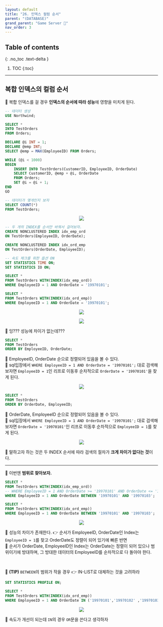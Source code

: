 ```yaml
---
layout: default
title: "26. 인덱스 컬럼 순서"
parent: "(DATABASE)"
grand_parent: "Game Server 👾"
nav_order: 3
---
```


## Table of contents
{: .no_toc .text-delta }

1. TOC
{:toc}

---

## 복합 인덱스의 컬럼 순서

🍓 복합 인덱스를 걸 경우 **인덱스의 순서에 따라 성능**에 영향을 미치게 된다.

```sql
-- 데이터 생성
USE Northwind;

SELECT *
INTO TestOrders
FROM Orders;

DECLARE @i INT = 1;
DECLARE @emp INT;
SELECT @emp = MAX(EmployeeID) FROM Orders;

WHILE (@i < 1000)
BEGIN
    INSERT INTO TestOrders(CustomerID, EmployeeID, OrderDate)
    SELECT CustomerID, @emp + @i, OrderDate
    FROM Orders;
    SET @i = @i + 1;
END
GO

-- 데이터가 몇개인지 보자
SELECT COUNT(*)
FROM TestOrders;
```

<p align="center">
  <img src="https://taehyungs-programming-blog.github.io/blog/assets/images/database/basic-26-1.png"/>
</p>

```sql
-- 두 개의 INDEX를 순서만 바꿔서 걸어보자.
CREATE NONCLUSTERED INDEX idx_emp_ord
ON TestOrders(EmployeeID, OrderDate);

CREATE NONCLUSTERED INDEX idx_ord_emp
ON TestOrders(OrderDate, EmployeeID);
```

```sql
-- 속도 체크를 위한 옵션 ON
SET STATISTICS TIME ON;
SET STATISTICS IO ON;

SELECT *
FROM TestOrders WITH(INDEX(idx_emp_ord))
WHERE EmployeeID = 1 AND OrderDate = '19970101';

SELECT *
FROM TestOrders WITH(INDEX(idx_ord_emp))
WHERE EmployeeID = 1 AND OrderDate = '19970101';
```

<p align="center">
  <img src="https://taehyungs-programming-blog.github.io/blog/assets/images/database/basic-26-2.png"/>
</p>

<p align="center">
  <img src="https://taehyungs-programming-blog.github.io/blog/assets/images/database/basic-26-3.png"/>
</p>

🍓 잉??? 성능에 차이가 없는데???

```sql
SELECT *
FROM TestOrders
ORDER BY EmployeeID, OrderDate;
```

🍓 EmployeeID, OrderDate 순으로 정렬되어 있음을 볼 수 있다.<br>
🍓 sql입장에서 `WHERE EmployeeID = 1 AND OrderDate = '19970101';` 대로 검색해 보자면 `EmployeeID = 1`인 리프로 이동후 순차적으로 `OrderDate = '19970101'`을 찾게 된다.

<p align="center">
  <img src="https://taehyungs-programming-blog.github.io/blog/assets/images/database/basic-26-4.png"/>
</p>

```sql
SELECT *
FROM TestOrders
ORDER BY OrderDate, EmployeeID;
```

🍓 OrderDate, EmployeeID 순으로 정렬되어 있음을 볼 수 있다.<br>
🍓 sql입장에서  `WHERE EmployeeID = 1 AND OrderDate = '19970101';` 대로 검색해 보자면 `OrderDate = '19970101'`인 리프로 이동후 순차적으로 `EmployeeID = 1`를 찾게 된다.

<p align="center">
  <img src="https://taehyungs-programming-blog.github.io/blog/assets/images/database/basic-26-5.png"/>
</p>

🍓 말하고자 하는 것은 두 INDEX 순서에 따라 검색의 절차가 **크게 차이가 없다는 것**이다.

---

🍓 이번엔 **범위로 찾아보자.**

```sql
SELECT *
FROM TestOrders WITH(INDEX(idx_emp_ord))
-- WHERE EmployeeID = 1 AND OrderDate >= '19970101' AND OrderDate <= '19970103';
WHERE EmployeeID = 1 AND OrderDate BETWEEN '19970101' AND '19970103';

SELECT *
FROM TestOrders WITH(INDEX(idx_ord_emp))
WHERE EmployeeID = 1 AND OrderDate BETWEEN '19970101' AND '19970103';
```

<p align="center">
  <img src="https://taehyungs-programming-blog.github.io/blog/assets/images/database/basic-26-6.png"/>
</p>

🍓 성능의 차이가 존재한다. 👉 순서가 EmployeeID, OrderDate인 Index는 `EmployeeID = 1`를 찾고 OrderDate도 정렬이 되어 있기에 빠른 반면<br>
🍓 순서가 OrderDate, EmployeeID인 Index는  OrderDate는 정렬이 되어 있으나 범위이기에 방대하며, 그 방대한 데이터의 EmployeeID를 순차적으로 다 돌아야 한다.

<br>

🍓 **(TIP)** `BETWEEN`의 범위가 작을 경우 👉 IN-LIST로 대체하는 것을 고려하라

```sql
SET STATISTICS PROFILE ON;

SELECT *
FROM TestOrders WITH(INDEX(idx_ord_emp))
WHERE EmployeeID = 1 AND OrderDate IN ('19970101','19970102' ,'19970103');
```

<p align="center">
  <img src="https://taehyungs-programming-blog.github.io/blog/assets/images/database/basic-26-7.png"/>
</p>

🍓 속도가 개선이 되는데 `IN`의 경우 `OR`문을 쓴다고 생각하자